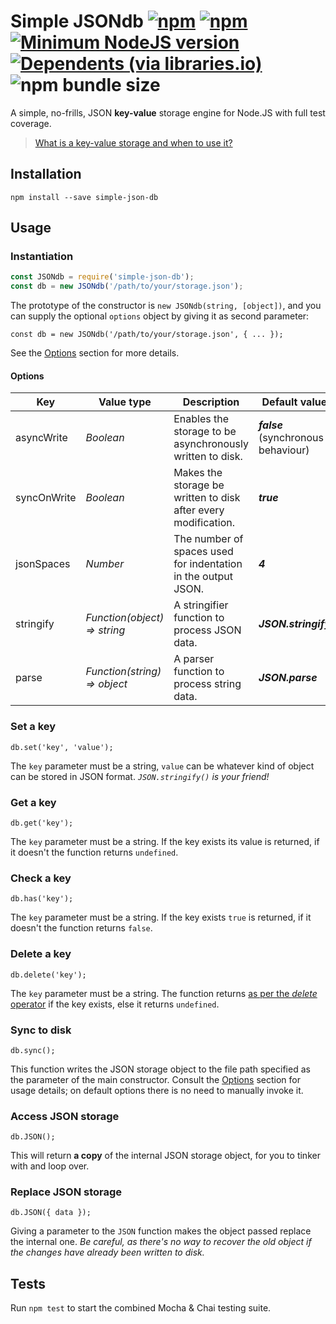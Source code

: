 # Simple JSONdb [![npm](https://img.shields.io/npm/v/simple-json-db)](https://www.npmjs.com/package/simple-json-db) [![npm](https://img.shields.io/npm/dw/simple-json-db)](https://www.npmjs.com/package/simple-json-db) [![Minimum NodeJS version](https://img.shields.io/node/v/simple-json-db)](https://www.npmjs.com/package/simple-json-db) [![Dependents (via libraries.io)](https://img.shields.io/librariesio/dependents/npm/simple-json-db)](https://libraries.io/npm/simple-json-db/dependents) ![npm bundle size](https://img.shields.io/bundlephobia/min/simple-json-db)

A simple, no-frills, JSON **key-value** storage engine for Node.JS with full test coverage.

> [What is a key-value storage and when to use it?](https://redislabs.com/nosql/key-value-databases/)

## Installation

`npm install --save simple-json-db`

## Usage

### Instantiation
```javascript
const JSONdb = require('simple-json-db');
const db = new JSONdb('/path/to/your/storage.json');
```

The prototype of the constructor is `new JSONdb(string, [object])`, and you can supply the optional `options` object by giving it as second parameter:

```
const db = new JSONdb('/path/to/your/storage.json', { ... });
```

See the [Options](#options) section for more details.

#### Options

| **Key**     | **Value type**               | **Description**                                                | **Default value**                   |
|-------------|------------------------------|----------------------------------------------------------------|-------------------------------------|
| asyncWrite  | _Boolean_                    | Enables the storage to be asynchronously written to disk.      | _**false**_ (synchronous behaviour) |
| syncOnWrite | _Boolean_                    | Makes the storage be written to disk after every modification. | _**true**_                          |
| jsonSpaces  | _Number_                     | The number of spaces used for indentation in the output JSON.  | _**4**_                             |
| stringify   | _Function(object) => string_ | A stringifier function to process JSON data.                   | _**JSON.stringify**_                |
| parse       | _Function(string) => object_ | A parser function to process string data.                      | _**JSON.parse**_                    |

### Set a key
`db.set('key', 'value');`

The `key` parameter must be a string, `value` can be whatever kind of object can be stored in JSON format. _`JSON.stringify()` is your friend!_

### Get a key
`db.get('key');`

The `key` parameter must be a string. If the key exists its value is returned, if it doesn't the function returns `undefined`.

### Check a key
`db.has('key');`

The `key` parameter must be a string. If the key exists `true` is returned, if it doesn't the function returns `false`.

### Delete a key

`db.delete('key');`

The `key` parameter must be a string. The function returns [as per the _delete_ operator](https://developer.mozilla.org/en-US/docs/Web/JavaScript/Reference/Operators/delete#Return_value) if the key exists, else it returns `undefined`.

### Sync to disk
`db.sync();`

This function writes the JSON storage object to the file path specified as the parameter of the main constructor. Consult the [Options](#options) section for usage details; on default options there is no need to manually invoke it.

### Access JSON storage
`db.JSON();`

This will return **a copy** of the internal JSON storage object, for you to tinker with and loop over.

### Replace JSON storage
`db.JSON({ data });`

Giving a parameter to the `JSON` function makes the object passed replace the internal one. _Be careful, as there's no way to recover the old object if the changes have already been written to disk._

## Tests

Run `npm test` to start the combined Mocha & Chai testing suite.
